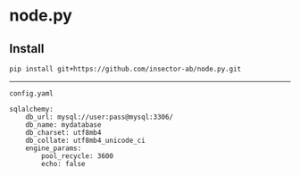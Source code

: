 # node.py

## Install

```sh
pip install git+https://github.com/insector-ab/node.py.git
```

---

`config.yaml`
```
sqlalchemy:
    db_url: mysql://user:pass@mysql:3306/
    db_name: mydatabase
    db_charset: utf8mb4
    db_collate: utf8mb4_unicode_ci
    engine_params:
        pool_recycle: 3600
        echo: false
```
